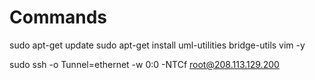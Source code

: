 # Commands

sudo apt-get update
sudo apt-get install uml-utilities bridge-utils vim -y

sudo ssh -o Tunnel=ethernet -w 0:0 -NTCf root@208.113.129.200
